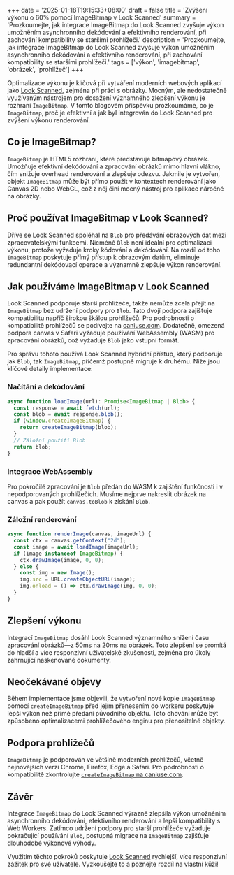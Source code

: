 +++
date = '2025-01-18T19:15:33+08:00'
draft = false
title = 'Zvýšení výkonu o 60% pomocí ImageBitmap v Look Scanned'
summary = 'Prozkoumejte, jak integrace ImageBitmap do Look Scanned zvyšuje výkon umožněním asynchronního dekódování a efektivního renderování, při zachování kompatibility se staršími prohlížeči.'
description = 'Prozkoumejte, jak integrace ImageBitmap do Look Scanned zvyšuje výkon umožněním asynchronního dekódování a efektivního renderování, při zachování kompatibility se staršími prohlížeči.'
tags = ['výkon', 'imagebitmap', 'obrázek', 'prohlížeč']
+++

Optimalizace výkonu je klíčová při vytváření moderních webových aplikací jako [Look Scanned](https://lookscanned.io), zejména při práci s obrázky. Mocným, ale nedostatečně využívaným nástrojem pro dosažení významného zlepšení výkonu je rozhraní `ImageBitmap`. V tomto blogovém příspěvku prozkoumáme, co je `ImageBitmap`, proč je efektivní a jak byl integrován do Look Scanned pro zvýšení výkonu renderování.

## Co je ImageBitmap?

`ImageBitmap` je HTML5 rozhraní, které představuje bitmapový obrázek. Umožňuje efektivní dekódování a zpracování obrázků mimo hlavní vlákno, čím snižuje overhead renderování a zlepšuje odezvu. Jakmile je vytvořen, objekt `ImageBitmap` může být přímo použit v kontextech renderování jako Canvas 2D nebo WebGL, což z něj činí mocný nástroj pro aplikace náročné na obrázky.

## Proč používat ImageBitmap v Look Scanned?

Dříve se Look Scanned spoléhal na `Blob` pro předávání obrazových dat mezi zpracovatelskými funkcemi. Nicméně `Blob` není ideální pro optimalizaci výkonu, protože vyžaduje kroky kódování a dekódování. Na rozdíl od toho `ImageBitmap` poskytuje přímý přístup k obrazovým datům, eliminuje redundantní dekódovací operace a významně zlepšuje výkon renderování.

## Jak používáme ImageBitmap v Look Scanned

Look Scanned podporuje starší prohlížeče, takže nemůže zcela přejít na `ImageBitmap` bez udržení podpory pro `Blob`. Tato dvojí podpora zajišťuje kompatibilitu napříč širokou škálou prohlížečů. Pro podrobnosti o kompatibilitě prohlížečů se podívejte na [caniuse.com](https://caniuse.com/createimagebitmap). Dodatečně, omezená podpora canvas v Safari vyžaduje používání WebAssembly (WASM) pro zpracování obrázků, což vyžaduje `Blob` jako vstupní formát.

Pro správu tohoto používá Look Scanned hybridní přístup, který podporuje jak `Blob`, tak `ImageBitmap`, přičemž postupně migruje k druhému. Níže jsou klíčové detaily implementace:

### Načítání a dekódování

```typescript
async function loadImage(url): Promise<ImageBitmap | Blob> {
  const response = await fetch(url);
  const blob = await response.blob();
  if (window.createImageBitmap) {
    return createImageBitmap(blob);
  }
  // Záložní použití Blob
  return blob;
}
```

### Integrace WebAssembly

Pro pokročilé zpracování je `Blob` předán do WASM k zajištění funkčnosti i v nepodporovaných prohlížečích. Musíme nejprve nakreslit obrázek na canvas a pak použít `canvas.toBlob` k získání `Blob`.

### Záložní renderování

```typescript
async function renderImage(canvas, imageUrl) {
  const ctx = canvas.getContext("2d");
  const image = await loadImage(imageUrl);
  if (image instanceof ImageBitmap) {
    ctx.drawImage(image, 0, 0);
  } else {
    const img = new Image();
    img.src = URL.createObjectURL(image);
    img.onload = () => ctx.drawImage(img, 0, 0);
  }
}
```

## Zlepšení výkonu

Integrací `ImageBitmap` dosáhl Look Scanned významného snížení času zpracování obrázků—z 50ms na 20ms na obrázek. Toto zlepšení se promítá do hladší a více responzivní uživatelské zkušenosti, zejména pro úkoly zahrnující naskenované dokumenty.

## Neočekávané objevy

Během implementace jsme objevili, že vytvoření nové kopie `ImageBitmap` pomocí `createImageBitmap` před jejím přenesením do workeru poskytuje lepší výkon než přímé předání původního objektu. Toto chování může být způsobeno optimalizacemi prohlížečového enginu pro přenositelné objekty.

## Podpora prohlížečů

`ImageBitmap` je podporován ve většině moderních prohlížečů, včetně nejnovějších verzí Chrome, Firefox, Edge a Safari. Pro podrobnosti o kompatibilitě zkontrolujte [`createImageBitmap` na caniuse.com](https://caniuse.com/createimagebitmap).

## Závěr

Integrace `ImageBitmap` do Look Scanned výrazně zlepšila výkon umožněním asynchronního dekódování, efektivního renderování a lepší kompatibility s Web Workers. Zatímco udržení podpory pro starší prohlížeče vyžaduje pokračující používání `Blob`, postupná migrace na `ImageBitmap` zajišťuje dlouhodobé výkonové výhody.

Využitím těchto pokroků poskytuje [Look Scanned](https://lookscanned.io) rychlejší, více responzivní zážitek pro své uživatele. Vyzkoušejte to a poznejte rozdíl na vlastní kůži!